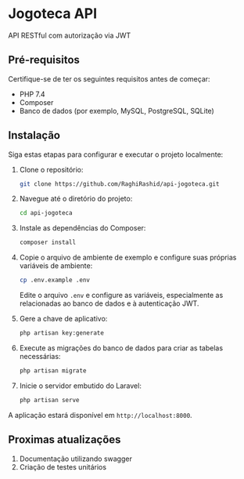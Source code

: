 # Jogoteca API

API RESTful com autorização via JWT

## Pré-requisitos

Certifique-se de ter os seguintes requisitos antes de começar:

- PHP 7.4
- Composer
- Banco de dados (por exemplo, MySQL, PostgreSQL, SQLite)

## Instalação

Siga estas etapas para configurar e executar o projeto localmente:

1. Clone o repositório:

    ```bash
    git clone https://github.com/RaghiRashid/api-jogoteca.git
    ```

2. Navegue até o diretório do projeto:

    ```bash
    cd api-jogoteca
    ```

3. Instale as dependências do Composer:

    ```bash
    composer install
    ```

4. Copie o arquivo de ambiente de exemplo e configure suas próprias variáveis de ambiente:

    ```bash
    cp .env.example .env
    ```

    Edite o arquivo `.env` e configure as variáveis, especialmente as relacionadas ao banco de dados e à autenticação JWT.

5. Gere a chave de aplicativo:

    ```bash
    php artisan key:generate
    ```

6. Execute as migrações do banco de dados para criar as tabelas necessárias:

    ```bash
    php artisan migrate
    ```

7. Inicie o servidor embutido do Laravel:

    ```bash
    php artisan serve
    ```

A aplicação estará disponível em `http://localhost:8000`.

## Proximas atualizações

1. Documentação utilizando swagger
2. Criação de testes unitários
